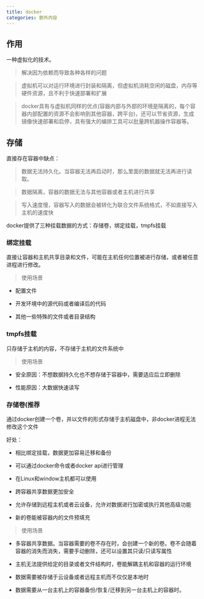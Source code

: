```yaml
---
title: docker
categories: 额外内容
---
```


## 作用

一种虚拟化的技术。

> 解决因为依赖而导致各种各样的问题

> 虚拟机可以对运行环境进行封装和隔离，但虚拟机消耗空闲的磁盘，内存等硬件资源，且不利于快速部署和扩展

> docker具有与虚拟机同样的优点(容器内部与外部的环境是隔离的，每个容器内部配置的资源不会影响到其他容器，跨平台)，还可以节省资源，生成镜像快速部署和启停，具有强大的编排工具可以批量跨机器操作容器等。

## 存储

直接存在容器中缺点：

> 数据无法持久化。当容器无法再启动时，那么里面的数据就无法再进行读取。

> 数据隔离，容器的数据无法与其他容器或者主机进行共享

> 写入速度慢，容器写入的数据会被转化为联合文件系统格式，不如直接写入主机的速度快

docker提供了三种挂载数据的方式：存储卷，绑定挂载，tmpfs挂载

### 绑定挂载

直接让容器和主机共享目录和文件，可能在主机任何位置被进行存储，或者被任意进程进行修改。

> 使用场景

- 配置文件

- 开发环境中的源代码或者编译后的代码

- 其他一些特殊的文件或者目录结构

### tmpfs挂载

只存储于主机的内容，不存储于主机的文件系统中

> 使用场景

- 安全原因：不想数据持久化也不想存储于容器中，需要适应后立即删除

- 性能原因：大数据快速读写

### 存储卷(推荐

通过docker创建一个卷，并以文件的形式存储于主机磁盘中，非docker进程无法修改这个文件

好处：

- 相比绑定挂载，数据更加容易迁移和备份

- 可以通过docker命令或者docker api进行管理

- 在Linux和window主机都可以使用

- 跨容器共享数据更加安全

- 允许存储到远程主机或者云设备，允许对数据进行加密或执行其他高级功能

- 新的卷能被容器内的文件预填充

> 使用场景

- 多容器共享数据。当容器需要的卷不存在时，会创建一个新的卷。卷不会随着容器的消失而消失，需要手动删除，还可以设置其只读/只读写属性

- 主机无法提供给定的目录或者文件结构时，卷能解耦主机和容器的运行环境

- 数据需要被存储于云设备或者远程主机而不仅仅是本地时

- 数据需要从一台主机上的容器备份/恢复/迁移到另一台主机上的容器时。